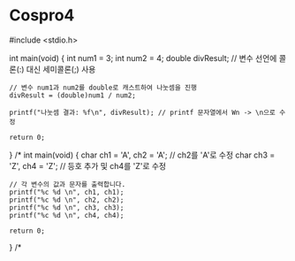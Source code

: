 # Cospro4
#include <stdio.h>

int main(void) {
    int num1 = 3;
    int num2 = 4;
    double divResult; // 변수 선언에 콜론(:) 대신 세미콜론(;) 사용

    // 변수 num1과 num2를 double로 캐스트하여 나눗셈을 진행
    divResult = (double)num1 / num2;

    printf("나눗셈 결과: %f\n", divResult); // printf 문자열에서 Wn -> \n으로 수정

    return 0;
}
/*
int main(void) {
    char ch1 = 'A', ch2 = 'A'; // ch2를 'A'로 수정
    char ch3 = 'Z', ch4 = 'Z'; // 등호 추가 및 ch4를 'Z'로 수정
    
    // 각 변수의 값과 문자를 출력합니다.
    printf("%c %d \n", ch1, ch1);
    printf("%c %d \n", ch2, ch2);
    printf("%c %d \n", ch3, ch3);
    printf("%c %d \n", ch4, ch4);
    
    return 0;
}
/*
